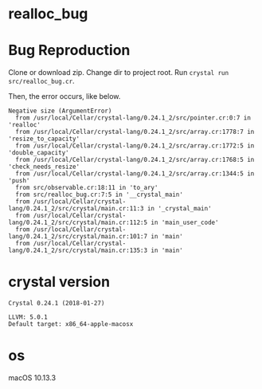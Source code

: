 # realloc_bug

# Bug Reproduction

Clone or download zip.
Change dir to project root.
Run ```crystal run src/realloc_bug.cr```.

Then, the error occurs, like below.

```
Negative size (ArgumentError)
  from /usr/local/Cellar/crystal-lang/0.24.1_2/src/pointer.cr:0:7 in 'realloc'
  from /usr/local/Cellar/crystal-lang/0.24.1_2/src/array.cr:1778:7 in 'resize_to_capacity'
  from /usr/local/Cellar/crystal-lang/0.24.1_2/src/array.cr:1772:5 in 'double_capacity'
  from /usr/local/Cellar/crystal-lang/0.24.1_2/src/array.cr:1768:5 in 'check_needs_resize'
  from /usr/local/Cellar/crystal-lang/0.24.1_2/src/array.cr:1344:5 in 'push'
  from src/observable.cr:18:11 in 'to_ary'
  from src/realloc_bug.cr:7:5 in '__crystal_main'
  from /usr/local/Cellar/crystal-lang/0.24.1_2/src/crystal/main.cr:11:3 in '_crystal_main'
  from /usr/local/Cellar/crystal-lang/0.24.1_2/src/crystal/main.cr:112:5 in 'main_user_code'
  from /usr/local/Cellar/crystal-lang/0.24.1_2/src/crystal/main.cr:101:7 in 'main'
  from /usr/local/Cellar/crystal-lang/0.24.1_2/src/crystal/main.cr:135:3 in 'main'
```

# crystal version

```
Crystal 0.24.1 (2018-01-27)

LLVM: 5.0.1
Default target: x86_64-apple-macosx
```

# os

macOS 10.13.3